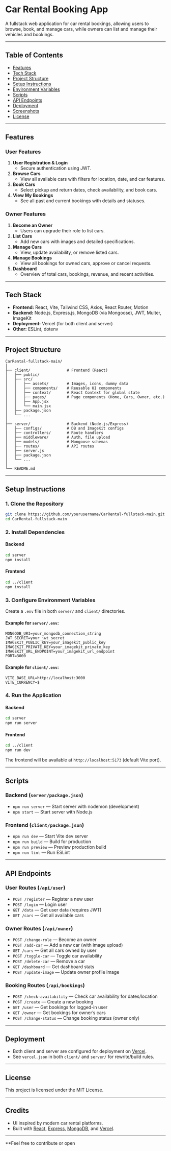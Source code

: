 # Car Rental Booking App

A fullstack web application for car rental bookings, allowing users to browse, book, and manage cars, while owners can list and manage their vehicles and bookings.

---

## Table of Contents

- [Features](#features)
- [Tech Stack](#tech-stack)
- [Project Structure](#project-structure)
- [Setup Instructions](#setup-instructions)
- [Environment Variables](#environment-variables)
- [Scripts](#scripts)
- [API Endpoints](#api-endpoints)
- [Deployment](#deployment)
- [Screenshots](#screenshots)
- [License](#license)

---

## Features

### User Features
1. **User Registration & Login**  
   - Secure authentication using JWT.
2. **Browse Cars**  
   - View all available cars with filters for location, date, and car features.
3. **Book Cars**  
   - Select pickup and return dates, check availability, and book cars.
4. **View My Bookings**  
   - See all past and current bookings with details and statuses.

### Owner Features
1. **Become an Owner**  
   - Users can upgrade their role to list cars.
2. **List Cars**  
   - Add new cars with images and detailed specifications.
3. **Manage Cars**  
   - View, update availability, or remove listed cars.
4. **Manage Bookings**  
   - View all bookings for owned cars, approve or cancel requests.
5. **Dashboard**  
   - Overview of total cars, bookings, revenue, and recent activities.

---

## Tech Stack

- **Frontend:** React, Vite, Tailwind CSS, Axios, React Router, Motion
- **Backend:** Node.js, Express.js, MongoDB (via Mongoose), JWT, Multer, ImageKit
- **Deployment:** Vercel (for both client and server)
- **Other:** ESLint, dotenv

---

## Project Structure

```
CarRental-fullstack-main/
│
├── client/                # Frontend (React)
│   ├── public/
│   ├── src/
│   │   ├── assets/        # Images, icons, dummy data
│   │   ├── components/    # Reusable UI components
│   │   ├── context/       # React Context for global state
│   │   ├── pages/         # Page components (Home, Cars, Owner, etc.)
│   │   ├── App.jsx
│   │   └── main.jsx
│   ├── package.json
│   └── ...
│
├── server/                # Backend (Node.js/Express)
│   ├── configs/           # DB and ImageKit configs
│   ├── controllers/       # Route handlers
│   ├── middleware/        # Auth, file upload
│   ├── models/            # Mongoose schemas
│   ├── routes/            # API routes
│   ├── server.js
│   ├── package.json
│   └── ...
│
└── README.md
```

---

## Setup Instructions

### 1. Clone the Repository

```sh
git clone https://github.com/yourusername/CarRental-fullstack-main.git
cd CarRental-fullstack-main
```

### 2. Install Dependencies

#### Backend

```sh
cd server
npm install
```

#### Frontend

```sh
cd ../client
npm install
```

### 3. Configure Environment Variables

Create a `.env` file in both `server/` and `client/` directories.

#### Example for `server/.env`:

```
MONGODB_URI=your_mongodb_connection_string
JWT_SECRET=your_jwt_secret
IMAGEKIT_PUBLIC_KEY=your_imagekit_public_key
IMAGEKIT_PRIVATE_KEY=your_imagekit_private_key
IMAGEKIT_URL_ENDPOINT=your_imagekit_url_endpoint
PORT=3000
```

#### Example for `client/.env`:

```
VITE_BASE_URL=http://localhost:3000
VITE_CURRENCY=$
```

### 4. Run the Application

#### Backend

```sh
cd server
npm run server
```

#### Frontend

```sh
cd ../client
npm run dev
```

The frontend will be available at `http://localhost:5173` (default Vite port).

---

## Scripts

### Backend (`server/package.json`)

- `npm run server` — Start server with nodemon (development)
- `npm start` — Start server with Node.js

### Frontend (`client/package.json`)

- `npm run dev` — Start Vite dev server
- `npm run build` — Build for production
- `npm run preview` — Preview production build
- `npm run lint` — Run ESLint

---

## API Endpoints

### User Routes (`/api/user`)
- `POST /register` — Register a new user
- `POST /login` — Login user
- `GET /data` — Get user data (requires JWT)
- `GET /cars` — Get all available cars

### Owner Routes (`/api/owner`)
- `POST /change-role` — Become an owner
- `POST /add-car` — Add a new car (with image upload)
- `GET /cars` — Get all cars owned by user
- `POST /toggle-car` — Toggle car availability
- `POST /delete-car` — Remove a car
- `GET /dashboard` — Get dashboard stats
- `POST /update-image` — Update owner profile image

### Booking Routes (`/api/bookings`)
- `POST /check-availability` — Check car availability for dates/location
- `POST /create` — Create a new booking
- `GET /user` — Get bookings for logged-in user
- `GET /owner` — Get bookings for owner’s cars
- `POST /change-status` — Change booking status (owner only)

---

## Deployment

- Both client and server are configured for deployment on [Vercel](https://vercel.com/).
- See `vercel.json` in both `client/` and `server/` for rewrite/build rules.

---

## License

This project is licensed under the MIT License.

---

## Credits

- UI inspired by modern car rental platforms.
- Built with [React](https://react.dev/), [Express](https://expressjs.com/), [MongoDB](https://www.mongodb.com/), and [Vercel](https://vercel.com/).

---

**Feel free to contribute or open
